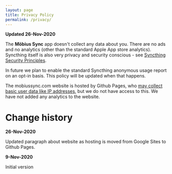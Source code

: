 ```yaml
---
layout: page
title: Privacy Policy
permalink: /privacy/
---
```


**Updated 26-Nov-2020**

The **Möbius Sync** app doesn't collect any data about you. There are no ads and no analytics (other than the standard Apple App store analytics). Syncthing itself is also very privacy and security conscious - see [Syncthing Security Principles](https://docs.syncthing.net/users/security.html).

In future we plan to enable the standard Syncthing anonymous usage report on an opt-in basis. This policy will be updated when that happens.

The mobiussync.com website is hosted by Github Pages, who [may collect basic user data like IP addresses](https://docs.github.com/en/free-pro-team@latest/github/site-policy/github-privacy-statement#github-pages), but we do not have access to this. We have not added any analytics to the website.

# Change history

**26-Nov-2020**

Updated paragraph about website as hosting is moved from Google Sites to Github Pages.

**9-Nov-2020**

Initial version
